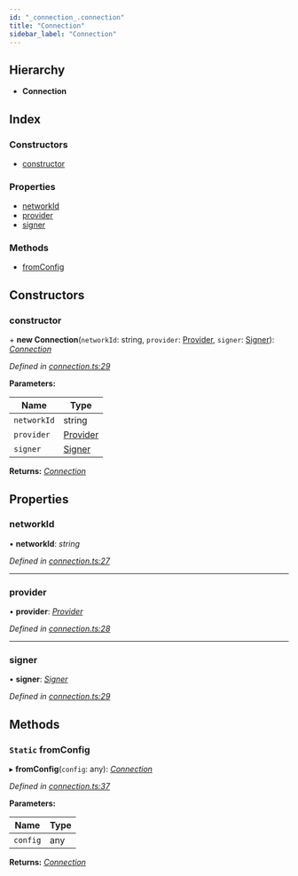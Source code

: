 ```yaml
---
id: "_connection_.connection"
title: "Connection"
sidebar_label: "Connection"
---
```


## Hierarchy

* **Connection**

## Index

### Constructors

* [constructor](_connection_.connection.md#constructor)

### Properties

* [networkId](_connection_.connection.md#networkid)
* [provider](_connection_.connection.md#provider)
* [signer](_connection_.connection.md#signer)

### Methods

* [fromConfig](_connection_.connection.md#static-fromconfig)

## Constructors

###  constructor

\+ **new Connection**(`networkId`: string, `provider`: [Provider](_providers_provider_.provider.md), `signer`: [Signer](_signer_.signer.md)): *[Connection](_connection_.connection.md)*

*Defined in [connection.ts:29](https://github.com/nearprotocol/nearlib/blob/cbaa79a/src.ts/connection.ts#L29)*

**Parameters:**

Name | Type |
------ | ------ |
`networkId` | string |
`provider` | [Provider](_providers_provider_.provider.md) |
`signer` | [Signer](_signer_.signer.md) |

**Returns:** *[Connection](_connection_.connection.md)*

## Properties

###  networkId

• **networkId**: *string*

*Defined in [connection.ts:27](https://github.com/nearprotocol/nearlib/blob/cbaa79a/src.ts/connection.ts#L27)*

___

###  provider

• **provider**: *[Provider](_providers_provider_.provider.md)*

*Defined in [connection.ts:28](https://github.com/nearprotocol/nearlib/blob/cbaa79a/src.ts/connection.ts#L28)*

___

###  signer

• **signer**: *[Signer](_signer_.signer.md)*

*Defined in [connection.ts:29](https://github.com/nearprotocol/nearlib/blob/cbaa79a/src.ts/connection.ts#L29)*

## Methods

### `Static` fromConfig

▸ **fromConfig**(`config`: any): *[Connection](_connection_.connection.md)*

*Defined in [connection.ts:37](https://github.com/nearprotocol/nearlib/blob/cbaa79a/src.ts/connection.ts#L37)*

**Parameters:**

Name | Type |
------ | ------ |
`config` | any |

**Returns:** *[Connection](_connection_.connection.md)*
